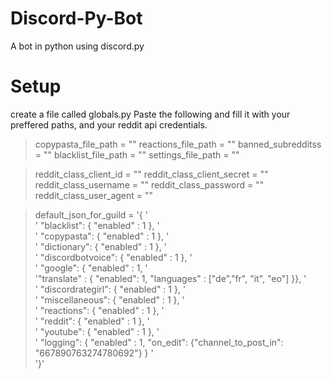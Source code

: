# Discord-Py-Bot
 A bot in python using discord.py
 
 # Setup

 create a file called globals.py
 Paste the following and fill it with your preffered paths, and your reddit api credentials.

>copypasta_file_path = ""
>reactions_file_path = ""
>banned_subredditss = ""
>blacklist_file_path = ""
>settings_file_path = ""


>reddit_class_client_id = ""
>reddit_class_client_secret = ""
>reddit_class_username = ""
>reddit_class_password = ""
>reddit_class_user_agent = ""


>default_json_for_guild = '{ ' \
                         ' "blacklist": { "enabled" : 1 }, ' \
                         ' "copypasta": { "enabled" : 1 }, ' \
                         ' "dictionary": { "enabled" : 1 }, ' \
                         ' "discordbotvoice": { "enabled" : 1 }, ' \
                         ' "google": { "enabled" : 1, ' \
                                '"translate" : { "enabled": 1, "languages" : ["de","fr", "it", "eo"] }}, ' \
                         ' "discordrategirl": { "enabled" : 1 }, ' \
                         ' "miscellaneous": { "enabled" : 1 }, ' \
                         ' "reactions": { "enabled" : 1 }, ' \
                         ' "reddit": { "enabled" : 1 }, ' \
                         ' "youtube": { "enabled" : 1 }, ' \
                         ' "logging": { "enabled" : 1, "on_edit": {"channel_to_post_in": "667890763274780692"} } ' \
                         '}'
    
